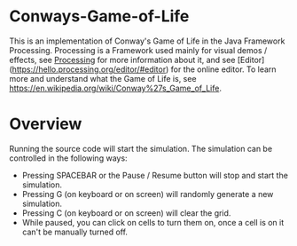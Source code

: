 # Conways-Game-of-Life
This is an implementation of Conway's Game of Life in the Java Framework Processing. Processing is a Framework used mainly for visual demos / effects, see [Processing](https://processing.org/) for more information about it, and see [Editor] (https://hello.processing.org/editor/#editor) for the online editor.
To learn more and understand what the Game of Life is, see https://en.wikipedia.org/wiki/Conway%27s_Game_of_Life.
# Overview
Running the source code will start the simulation.
The simulation can be controlled in the following ways:
* Pressing SPACEBAR or the Pause / Resume button will stop and start the simulation.
* Pressing G (on keyboard or on screen) will randomly generate a new simulation.
* Pressing C (on keyboard or on screen) will clear the grid.
* While paused, you can click on cells to turn them on, once a cell is on it can't be manually turned off.